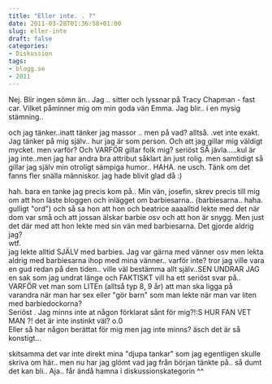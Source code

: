 ```yaml
---
title: "Eller inte. . ?"
date: 2011-03-28T01:36:58+01:00
slug: eller-inte
draft: false
categories:
- Diskussion
tags:
- blogg.se
- 2011
---
```

Nej. Blir ingen sömn än.. Jag .. sitter och lyssnar på Tracy Chapman - fast car. Vilket påminner mig om min goda vän Emma. Jag blir.. i en mysig stämning..  
  
  
och jag tänker..inatt tänker jag massor .. men på vad? alltså. .vet inte exakt. Jag tänker på mig själv.. hur jag är som person. Och att jag gillar mig väldigt mycket. men varför? Och VARFÖR gillar folk mig? seriöst SÅ jävla.....kul är jag inte..men jag har andra bra attribut såklart än just rolig. men samtidigt så gillar jag själv min otroligt sämpiga humor.. HAHA. ne usch. Tänk om det fanns fler snälla människor. jag hade blivit glad då :)  
  
hah. bara en tanke jag precis kom på.. Min vän, josefin, skrev precis till mig om att hon läste bloggen och inlägget om barbiesarna.. (barbiesarna.. haha. gulligt "ord") och så sa hon att hon och beatrice aaaalltid lekte med det när dom var små och att jossan älskar barbie osv och att hon är snygg. Men just det där med att hon lekte med sin vän med barbiesarna. Det gjorde aldrig jag?  
wtf.  
jag lekte alltid SJÄLV med barbies. Jag var gärna med vänner osv men lekta aldrig med barbiesarna ihop med mina vänner.. varför inte? tror jag ville vara en gud redan på den tiden.. ville väl bestämma allt själv..SEN UNDRAR JAG en sak som jag undrat länge och FAKTISKT vill ha ett seriöst svar på..  
VARFÖR vet man som LITEn (alltså typ 8, 9 år) att man ska ligga på varandra när man har sex eller "gör barn" som man lekte när man var liten med barbiedockorna?  
Seriöst . Jag minns inte at någon förklarat sånt för mig?!:S HUR FAN VET MAN ?! det är inte instinkt väl? o.0  
Eller så har någon berättat för mig men jag inte minns? äsch det är så konstigt...  
  
  
skitsamma det var inte direkt mina "djupa tankar" som jag egentligen skulle skriva om här.. men nu har jag glömt vad jag från början tänkte på.. så dumt det kan bli.. Aja.. får ändå hamna i diskussionskategorin ^^